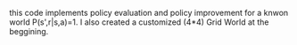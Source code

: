 this code implements policy evaluation and policy improvement for a knwon world P(s',r|s,a)=1. I also created a customized (4*4) Grid World at the beggining.
